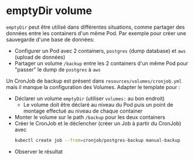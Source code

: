 # emptyDir volume

`emptyDir` peut être utilisé dans différentes situations, comme partager des données entre les containers d'un même Pod. Par exemple pour créer une sauvegarde d'une base de données:
- Configurer un Pod avec 2 containers,  `postgres` (dump database) et `aws` (upload de données)
- Partager un volume `/backup` entre les 2 containers d'un même Pod pour "passer" le dump de `postgres` à `aws`

Un CronJob de backup est présent dans `resources/volumes/cronjob.yml` mais il manque la configuration des Volumes. Adapter le template pour :

- Déclarer un volume `emptyDir` (utiliser `volumes:` au bon endroit)
  - Le volume doit être déclaré au niveau du Pod puis un point de montage effectué au niveau de chaque container
- Monter le volume sur le path `/backup` pour les deux containers
- Créer le CronJob et le déclencher (créer un Job à partir du CronJob) avec
  ```sh
  kubectl create job --from=cronjob/postgres-backup manual-backup
  ```
- Observer le résultat 